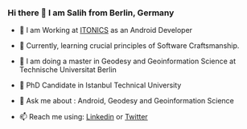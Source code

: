 ### Hi there 👋 I am Salih from Berlin, Germany

- 🔭 I am Working at [ITONICS](https://www.itonics-innovation.com/) as an Android Developer

- 🌱 Currently, learning crucial principles of Software Craftsmanship.

- 📕 I am doing a master in Geodesy and Geoinformation Science at Technische Universitat Berlin

- 📕 PhD Candidate in Istanbul Technical University

- 💬 Ask me about : Android, Geodesy and Geoinformation Science

- 📫 Reach me using: [Linkedin](https://www.linkedin.com/in/salihyalcin89/) or [Twitter](https://twitter.com/salihyalcin_/)
